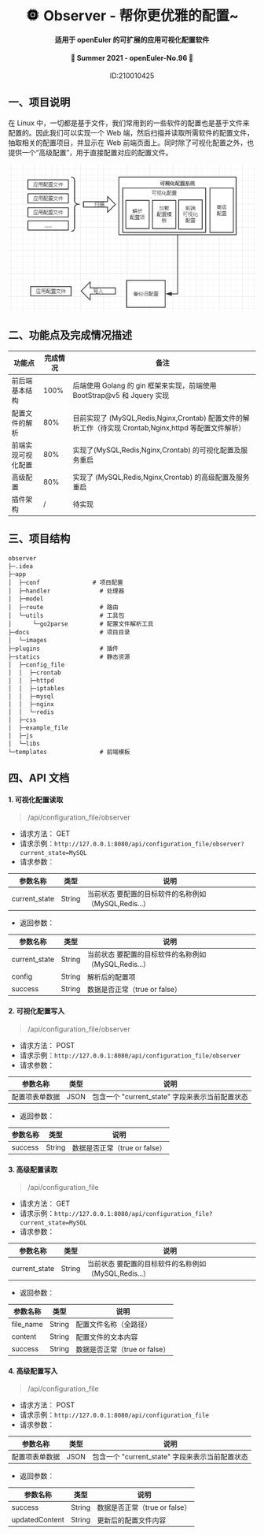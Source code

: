 <div align="center">
<br/>

  <svg xmlns="http://www.w3.org/2000/svg" style="display: none;">
      <symbol id="cpu-fill" viewBox="0 0 16 16">
                <path d="M6.5 6a.5.5 0 0 0-.5.5v3a.5.5 0 0 0 .5.5h3a.5.5 0 0 0 .5-.5v-3a.5.5 0 0 0-.5-.5h-3z"/>
                <path d="M5.5.5a.5.5 0 0 0-1 0V2A2.5 2.5 0 0 0 2 4.5H.5a.5.5 0 0 0 0 1H2v1H.5a.5.5 0 0 0 0 1H2v1H.5a.5.5 0 0 0 0 1H2v1H.5a.5.5 0 0 0 0 1H2A2.5 2.5 0 0 0 4.5 14v1.5a.5.5 0 0 0 1 0V14h1v1.5a.5.5 0 0 0 1 0V14h1v1.5a.5.5 0 0 0 1 0V14h1v1.5a.5.5 0 0 0 1 0V14a2.5 2.5 0 0 0 2.5-2.5h1.5a.5.5 0 0 0 0-1H14v-1h1.5a.5.5 0 0 0 0-1H14v-1h1.5a.5.5 0 0 0 0-1H14v-1h1.5a.5.5 0 0 0 0-1H14A2.5 2.5 0 0 0 11.5 2V.5a.5.5 0 0 0-1 0V2h-1V.5a.5.5 0 0 0-1 0V2h-1V.5a.5.5 0 0 0-1 0V2h-1V.5zm1 4.5h3A1.5 1.5 0 0 1 11 6.5v3A1.5 1.5 0 0 1 9.5 11h-3A1.5 1.5 0 0 1 5 9.5v-3A1.5 1.5 0 0 1 6.5 5z"/>
      </symbol>
  </svg>
  <h1 align="center">
    <svg class="bi me-2" width="30" height="24"><use xlink:href="#cpu-fill"/></svg>
    Observer - 帮你更优雅的配置~
  </h1>
  <h4 align="center">
     适用于 openEuler 的可扩展的应用可视化配置软件
  </h4> 
  <h4 align="center">
     🎉 Summer 2021 - openEuler-No.96 🎉
  </h4>



<div align="center">
<p>ID:210010425</p>
</div>
</div>


## 一、项目说明
在 Linux 中，一切都是基于文件，我们常用到的一些软件的配置也是基于文件来配置的。因此我们可以实现一个 Web 端，然后扫描并读取所需软件的配置文件，抽取相关的配置项目，并显示在 Web 前端页面上。同时除了可视化配置之外，也提供一个“高级配置”，用于直接配置对应的配置文件。

![项目结构图](docs/images/项目结构图.png)

## 二、功能点及完成情况描述

| 功能点             | 完成情况 | 备注                                                                                   |
| ------------------ | -------- | -------------------------------------------------------------------------------------- |
| 前后端基本结构     | 100%     | 后端使用 Golang 的 gin 框架来实现，前端使用 BootStrap@v5 和 Jquery 实现                |
| 配置文件的解析     | 80%      | 目前实现了 (MySQL,Redis,Nginx,Crontab) 配置文件的解析工作（待实现 Crontab,Nginx,httpd 等配置文件解析） |
| 前端实现可视化配置 | 80%      | 实现了(MySQL,Redis,Nginx,Crontab) 的可视化配置及服务重启                                              |
| 高级配置           | 80%      | 实现了 (MySQL,Redis,Nginx,Crontab) 的高级配置及服务重启                                                |
| 插件架构           | /     | 待实现

## 三、项目结构
```shell
observer
├─.idea
├─app
│  ├─conf               # 项目配置
│  ├─handler              # 处理器
│  ├─model                
│  ├─route                # 路由
│  └─utils                # 工具包
│      └─go2parse         # 配置文件解析工具
├─docs                    # 项目目录
│  └─images
├─plugins                 # 插件
├─statics                 # 静态资源
│  ├─config_file
│  │  ├─crontab
│  │  ├─httpd
│  │  ├─iptables
│  │  ├─mysql
│  │  ├─nginx
│  │  └─redis
│  ├─css
│  ├─example_file
│  ├─js
│  └─libs 
└─templates               # 前端模板

```

## 四、API 文档
#### 1. 可视化配置读取

> /api/configuration_file/observer

- 请求方法： GET
- 请求示例：`http://127.0.0.1:8080/api/configuration_file/observer?current_state=MySQL`
- 请求参数：

| 参数名称        | 类型      | 说明                              |
| -------------- | ----------- | --------------------------------- |
| current_state | String         | 当前状态 要配置的目标软件的名称例如（MySQL,Redis...） |

- 返回参数：

| 参数名称      | 类型   | 说明                                                  |
| ------------- | ------ | ----------------------------------------------------- |
| current_state | String | 当前状态 要配置的目标软件的名称例如（MySQL,Redis...） |
| config        | String | 解析后的配置项                                        |
| success              |   String     |      数据是否正常（true or false）                                                 |

#### 2. 可视化配置写入

> /api/configuration_file/observer

- 请求方法： POST
- 请求示例：`http://127.0.0.1:8080/api/configuration_file/observer`
- 请求参数：

| 参数名称      | 类型   | 说明                                                  |
| ------------- | ------ | ----------------------------------------------------- |
|       配置项表单数据       |    JSON    |   包含一个 "current_state" 字段来表示当前配置状态                                                    |

- 返回参数：

| 参数名称      | 类型   | 说明                                                  |
| ------------- | ------ | ----------------------------------------------------- |
| success              |   String     |      数据是否正常（true or false）                                                 |

#### 3. 高级配置读取
> /api/configuration_file

- 请求方法： GET
- 请求示例：`http://127.0.0.1:8080/api/configuration_file?current_state=MySQL`
- 请求参数：

| 参数名称        | 类型      | 说明                              |
| -------------- | ----------- | --------------------------------- |
| current_state | String         | 当前状态 要配置的目标软件的名称例如（MySQL,Redis...） |

- 返回参数：

| 参数名称      | 类型   | 说明                                                  |
| ------------- | ------ | ----------------------------------------------------- |
| file_name | String | 配置文件名称（全路径） |
| content        | String | 配置文件的文本内容                                        |
| success              |   String     |      数据是否正常（true or false）

#### 4. 高级配置写入

> /api/configuration_file

- 请求方法： POST
- 请求示例：`http://127.0.0.1:8080/api/configuration_file`
- 请求参数：

| 参数名称      | 类型   | 说明                                                  |
| ------------- | ------ | ----------------------------------------------------- |
|       配置项表单数据       |    JSON    |   包含一个 "current_state" 字段来表示当前配置状态                                                    |

- 返回参数：

| 参数名称 | 类型   | 说明                          |
| -------- | ------ | ----------------------------- |
| success  | String | 数据是否正常（true or false） |
| updatedContent         |    String    |    更新后的配置文件内容                           |
